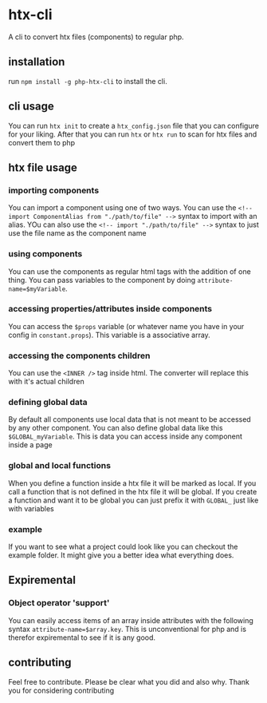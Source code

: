 # htx-cli
A cli to convert htx files (components) to regular php.

## installation
run `npm install -g php-htx-cli` to install the cli.

## cli usage
You can run `htx init` to create a `htx_config.json` file that you can configure for your liking.
After that you can run `htx` or `htx run` to scan for htx files and convert them to php

## htx file usage
### importing components
You can import a component using one of two ways.
You can use the `<!-- import ComponentAlias from "./path/to/file" -->` syntax to import with an alias.
YOu can also use the `<!-- import "./path/to/file" -->` syntax to just use the file name as the component name

### using components
You can use the components as regular html tags with the addition of one thing. You can pass variables to the component by doing `attribute-name=$myVariable`.

### accessing properties/attributes inside components
You can access the `$props` variable (or whatever name you have in your config in `constant.props`).
This variable is a associative array.

### accessing the components children
You can use the `<INNER />` tag inside html.
The converter will replace this with it's actual children

### defining global data
By default all components use local data that is not meant to be accessed by any other component.
You can also define global data like this `$GLOBAL_myVariable`.
This is data you can access inside any component inside a page

### global and local functions
When you define a function inside a htx file it will be marked as local.
If you call a function that is not defined in the htx file it will be global.
If you create a function and want it to be global you can just prefix it with `GLOBAL_` just like with variables

### example
If you want to see what a project could look like you can checkout the example folder.
It might give you a better idea what everything does.

## Expiremental
### Object operator 'support'
You can easily access items of an array inside attributes with the following syntax `attribute-name=$array.key`.
This is unconventional for php and is therefor expiremental to see if it is any good.

## contributing
Feel free to contribute.
Please be clear what you did and also why.
Thank you for considering contributing